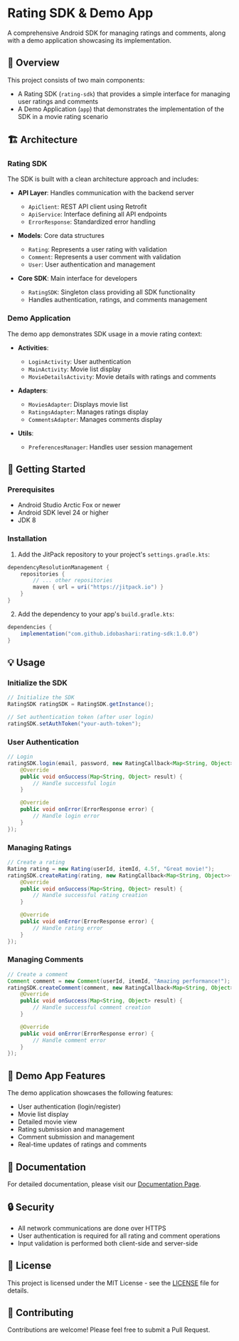 # Rating SDK & Demo App

A comprehensive Android SDK for managing ratings and comments, along with a demo application showcasing its implementation.

## 🌟 Overview

This project consists of two main components:
- A Rating SDK (`rating-sdk`) that provides a simple interface for managing user ratings and comments
- A Demo Application (`app`) that demonstrates the implementation of the SDK in a movie rating scenario

## 🏗 Architecture

### Rating SDK
The SDK is built with a clean architecture approach and includes:

- **API Layer**: Handles communication with the backend server
    - `ApiClient`: REST API client using Retrofit
    - `ApiService`: Interface defining all API endpoints
    - `ErrorResponse`: Standardized error handling

- **Models**: Core data structures
    - `Rating`: Represents a user rating with validation
    - `Comment`: Represents a user comment with validation
    - `User`: User authentication and management

- **Core SDK**: Main interface for developers
    - `RatingSDK`: Singleton class providing all SDK functionality
    - Handles authentication, ratings, and comments management

### Demo Application
The demo app demonstrates SDK usage in a movie rating context:

- **Activities**:
    - `LoginActivity`: User authentication
    - `MainActivity`: Movie list display
    - `MovieDetailsActivity`: Movie details with ratings and comments

- **Adapters**:
    - `MoviesAdapter`: Displays movie list
    - `RatingsAdapter`: Manages ratings display
    - `CommentsAdapter`: Manages comments display

- **Utils**:
    - `PreferencesManager`: Handles user session management

## 🚀 Getting Started

### Prerequisites
- Android Studio Arctic Fox or newer
- Android SDK level 24 or higher
- JDK 8

### Installation

1. Add the JitPack repository to your project's `settings.gradle.kts`:
```groovy
dependencyResolutionManagement {
    repositories {
        // ... other repositories
        maven { url = uri("https://jitpack.io") }
    }
}
```

2. Add the dependency to your app's `build.gradle.kts`:
```groovy
dependencies {
    implementation("com.github.idobashari:rating-sdk:1.0.0")
}
```

## 💡 Usage

### Initialize the SDK
```java
// Initialize the SDK
RatingSDK ratingSDK = RatingSDK.getInstance();

// Set authentication token (after user login)
ratingSDK.setAuthToken("your-auth-token");
```

### User Authentication
```java
// Login
ratingSDK.login(email, password, new RatingCallback<Map<String, Object>>() {
    @Override
    public void onSuccess(Map<String, Object> result) {
        // Handle successful login
    }

    @Override
    public void onError(ErrorResponse error) {
        // Handle login error
    }
});
```

### Managing Ratings
```java
// Create a rating
Rating rating = new Rating(userId, itemId, 4.5f, "Great movie!");
ratingSDK.createRating(rating, new RatingCallback<Map<String, Object>>() {
    @Override
    public void onSuccess(Map<String, Object> result) {
        // Handle successful rating creation
    }

    @Override
    public void onError(ErrorResponse error) {
        // Handle rating error
    }
});
```

### Managing Comments
```java
// Create a comment
Comment comment = new Comment(userId, itemId, "Amazing performance!");
ratingSDK.createComment(comment, new RatingCallback<Map<String, Object>>() {
    @Override
    public void onSuccess(Map<String, Object> result) {
        // Handle successful comment creation
    }

    @Override
    public void onError(ErrorResponse error) {
        // Handle comment error
    }
});
```

## 📱 Demo App Features

The demo application showcases the following features:
- User authentication (login/register)
- Movie list display
- Detailed movie view
- Rating submission and management
- Comment submission and management
- Real-time updates of ratings and comments

## 📄 Documentation

For detailed documentation, please visit our [Documentation Page](docs/index.md).

## 🔒 Security

- All network communications are done over HTTPS
- User authentication is required for all rating and comment operations
- Input validation is performed both client-side and server-side

## 📝 License

This project is licensed under the MIT License - see the [LICENSE](LICENSE) file for details.

## 🤝 Contributing

Contributions are welcome! Please feel free to submit a Pull Request.
